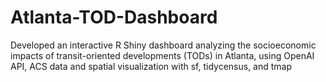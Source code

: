 # Atlanta-TOD-Dashboard
Developed an interactive R Shiny dashboard analyzing the socioeconomic impacts of transit-oriented developments (TODs) in Atlanta, using OpenAI API, ACS data and spatial visualization with sf, tidycensus, and tmap 
